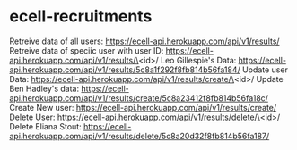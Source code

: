 # ecell-recruitments

Retreive data of all users: https://ecell-api.herokuapp.com/api/v1/results/
Retreive data of speciic user with user ID: https://ecell-api.herokuapp.com/api/v1/results/\<id\>/
Leo Gillespie's Data: https://ecell-api.herokuapp.com/api/v1/results/5c8a1f292f8fb814b56fa184/
Update user Data: https://ecell-api.herokuapp.com/api/v1/results/create/\<id\>/
Update Ben Hadley's data: https://ecell-api.herokuapp.com/api/v1/results/create/5c8a23412f8fb814b56fa18c/
Create New user: https://ecell-api.herokuapp.com/api/v1/results/create/
Delete User: https://ecell-api.herokuapp.com/api/v1/results/delete/\<id\>/
Delete Eliana Stout: https://ecell-api.herokuapp.com/api/v1/results/delete/5c8a20d32f8fb814b56fa187/


